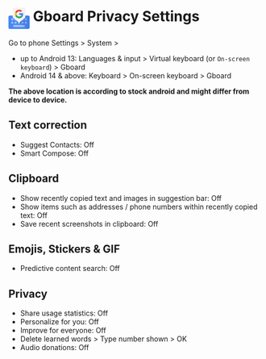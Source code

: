 # <img src="../icons/gboard.svg" width="42" align="top"> Gboard Privacy Settings

Go to phone Settings > System >
- up to Android 13: Languages & input > Virtual keyboard (or `On-screen keyboard`) > Gboard
- Android 14 & above: Keyboard > On-screen keyboard > Gboard

**The above location is according to stock android and might differ from device to device.**



## Text correction
- Suggest Contacts: Off
- Smart Compose: Off



## Clipboard
 - Show recently copied text and images in suggestion bar: Off
 - Show items such as addresses / phone numbers within recently copied text: Off
 - Save recent screenshots in clipboard: Off



## Emojis, Stickers & GIF
- Predictive content search: Off



## Privacy
- Share usage statistics: Off
- Personalize for you: Off
- Improve for everyone: Off
- Delete learned words > Type number shown > OK
- Audio donations: Off